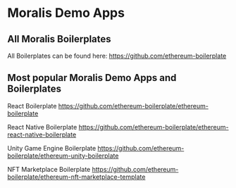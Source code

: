 
# Moralis Demo Apps

  ## All Moralis Boilerplates
  All Boilerplates can be found here: https://github.com/ethereum-boilerplate
 
 ## Most popular Moralis Demo Apps and Boilerplates

React Boilerplate https://github.com/ethereum-boilerplate/ethereum-boilerplate

React Native Boilerplate https://github.com/ethereum-boilerplate/ethereum-react-native-boilerplate

Unity Game Engine Boilerplate https://github.com/ethereum-boilerplate/ethereum-unity-boilerplate

NFT Marketplace Boilerplate https://github.com/ethereum-boilerplate/ethereum-nft-marketplace-template

